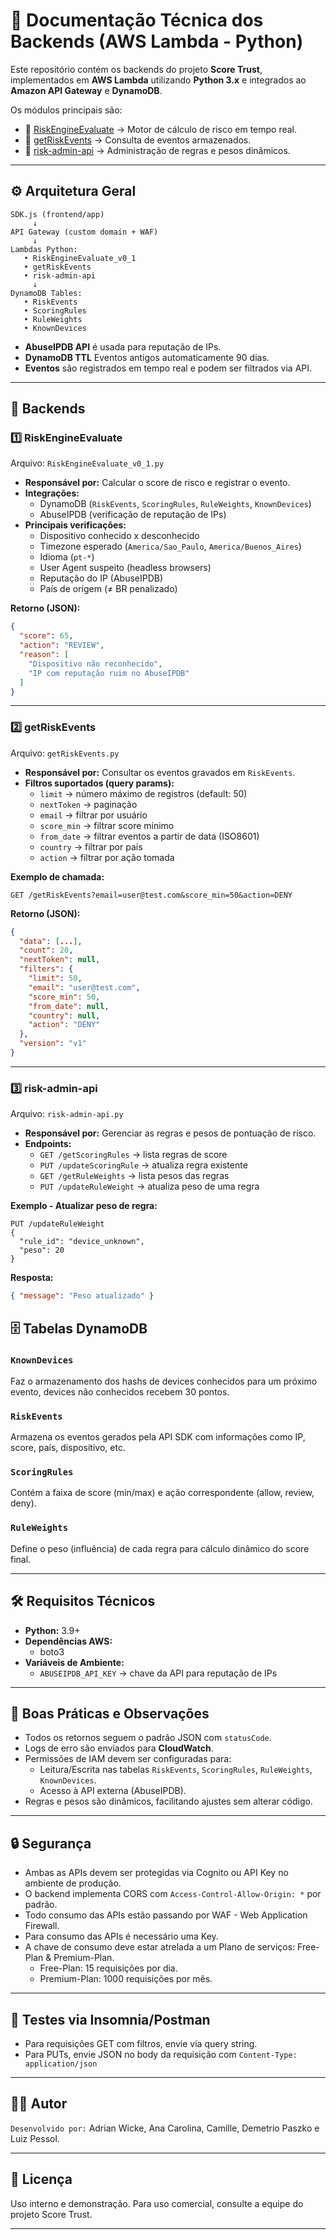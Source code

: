 # 📌 Documentação Técnica dos Backends (AWS Lambda - Python)

Este repositório contém os backends do projeto **Score Trust**, implementados em **AWS Lambda** utilizando **Python 3.x** e integrados ao **Amazon API Gateway** e **DynamoDB**.

Os módulos principais são:
- 🔹 [RiskEngineEvaluate](#riskengineevaluate) → Motor de cálculo de risco em tempo real.
- 🔹 [getRiskEvents](#getriskevents) → Consulta de eventos armazenados.
- 🔹 [risk-admin-api](#risk-admin-api) → Administração de regras e pesos dinâmicos.

---

## ⚙️ Arquitetura Geral

```
SDK.js (frontend/app) 
     ↓
API Gateway (custom domain + WAF)
     ↓
Lambdas Python:
   • RiskEngineEvaluate_v0_1
   • getRiskEvents
   • risk-admin-api
     ↓
DynamoDB Tables:
   • RiskEvents
   • ScoringRules
   • RuleWeights
   • KnownDevices
```

- **AbuseIPDB API** é usada para reputação de IPs.
- **DynamoDB TTL** Eventos antigos automaticamente 90 dias.
- **Eventos** são registrados em tempo real e podem ser filtrados via API.

---

## 🚀 Backends

### 1️⃣ RiskEngineEvaluate
Arquivo: `RiskEngineEvaluate_v0_1.py`

- **Responsável por:** Calcular o score de risco e registrar o evento.
- **Integrações:**
  - DynamoDB (`RiskEvents`, `ScoringRules`, `RuleWeights`, `KnownDevices`)
  - AbuseIPDB (verificação de reputação de IPs)
- **Principais verificações:**
  - Dispositivo conhecido x desconhecido
  - Timezone esperado (`America/Sao_Paulo`, `America/Buenos_Aires`)
  - Idioma (`pt-*`)
  - User Agent suspeito (headless browsers)
  - Reputação do IP (AbuseIPDB)
  - País de origem (≠ BR penalizado)

**Retorno (JSON):**
```json
{
  "score": 65,
  "action": "REVIEW",
  "reason": [
    "Dispositivo não reconhecido",
    "IP com reputação ruim no AbuseIPDB"
  ]
}
```

---

### 2️⃣ getRiskEvents
Arquivo: `getRiskEvents.py`

- **Responsável por:** Consultar os eventos gravados em `RiskEvents`.
- **Filtros suportados (query params):**
  - `limit` → número máximo de registros (default: 50)
  - `nextToken` → paginação
  - `email` → filtrar por usuário
  - `score_min` → filtrar score mínimo
  - `from_date` → filtrar eventos a partir de data (ISO8601)
  - `country` → filtrar por país
  - `action` → filtrar por ação tomada

**Exemplo de chamada:**
```
GET /getRiskEvents?email=user@test.com&score_min=50&action=DENY
```

**Retorno (JSON):**
```json
{
  "data": [...],
  "count": 20,
  "nextToken": null,
  "filters": {
    "limit": 50,
    "email": "user@test.com",
    "score_min": 50,
    "from_date": null,
    "country": null,
    "action": "DENY"
  },
  "version": "v1"
}
```

---

### 3️⃣ risk-admin-api
Arquivo: `risk-admin-api.py`

- **Responsável por:** Gerenciar as regras e pesos de pontuação de risco.
- **Endpoints:**
  - `GET /getScoringRules` → lista regras de score
  - `PUT /updateScoringRule` → atualiza regra existente
  - `GET /getRuleWeights` → lista pesos das regras
  - `PUT /updateRuleWeight` → atualiza peso de uma regra

**Exemplo - Atualizar peso de regra:**
```
PUT /updateRuleWeight
{
  "rule_id": "device_unknown",
  "peso": 20
}
```

**Resposta:**
```json
{ "message": "Peso atualizado" }
```

## 🗄️ Tabelas DynamoDB
### `KnownDevices`
Faz o armazenamento dos hashs de devices conhecidos para um próximo evento, devices não conhecidos recebem 30 pontos.

### `RiskEvents`
Armazena os eventos gerados pela API SDK com informações como IP, score, país, dispositivo, etc.

### `ScoringRules`
Contém a faixa de score (min/max) e ação correspondente (allow, review, deny).

### `RuleWeights`
Define o peso (influência) de cada regra para cálculo dinâmico do score final.

---

## 🛠️ Requisitos Técnicos

- **Python:** 3.9+
- **Dependências AWS:** 
  - boto3
- **Variáveis de Ambiente:**
  - `ABUSEIPDB_API_KEY` → chave da API para reputação de IPs

---

## 📑 Boas Práticas e Observações

- Todos os retornos seguem o padrão JSON com `statusCode`.
- Logs de erro são enviados para **CloudWatch**.
- Permissões de IAM devem ser configuradas para:
  - Leitura/Escrita nas tabelas `RiskEvents`, `ScoringRules`, `RuleWeights`, `KnownDevices`.
  - Acesso à API externa (AbuseIPDB).
- Regras e pesos são dinâmicos, facilitando ajustes sem alterar código.

---

## 🔒 Segurança
- Ambas as APIs devem ser protegidas via Cognito ou API Key no ambiente de produção.
- O backend implementa CORS com `Access-Control-Allow-Origin: *` por padrão.
- Todo consumo das APIs estão passando por WAF - Web Application Firewall.
- Para consumo das APIs é necessário uma Key.
- A chave de consumo deve estar atrelada a um Plano de serviços: Free-Plan & Premium-Plan.
  - Free-Plan: 15 requisições por dia.
  - Premium-Plan: 1000 requisições por mês.

---

## 🧪 Testes via Insomnia/Postman
- Para requisições GET com filtros, envie via query string.
- Para PUTs, envie JSON no body da requisição com `Content-Type: application/json`

---

## 👨‍💻 Autor
`Desenvolvido por:` Adrian Wicke, Ana Carolina, Camille, Demetrio Paszko e Luiz Pessol.

---

## 📄 Licença

Uso interno e demonstração. Para uso comercial, consulte a equipe do projeto Score Trust.

--- 
